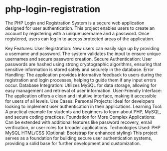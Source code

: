 # php-login-registration
The PHP Login and Registration System is a secure web application designed for user authentication. This project enables users to create an account by registering with a unique username and a password. Once registered, users can log in to access protected areas of the application.

Key Features:
User Registration: New users can easily sign up by providing a username and password. The system validates the input to ensure unique usernames and secure password creation.
Secure Authentication: User passwords are hashed using strong cryptographic algorithms, ensuring that sensitive information is stored safely and securely in the database.
Error Handling: The application provides informative feedback to users during the registration and login processes, helping to guide them if any input errors occur.
Database Integration: Utilizes MySQL for data storage, allowing for easy management and retrieval of user information.
User-Friendly Interface: The application offers a clean and intuitive interface, making it accessible for users of all levels.
Use Cases:
Personal Projects: Ideal for developers looking to implement user authentication in their applications.
Learning Tool: A practical example for students and beginners to learn about PHP, MySQL, and secure coding practices.
Foundation for More Complex Applications: Can be extended with additional features like password recovery, email verification, or user roles for broader applications.
Technologies Used:
PHP
MySQL
HTML/CSS
(Optional: Bootstrap for enhanced styling)
This project serves as a foundation for building secure user authentication systems, providing a solid base for further development and customization.
